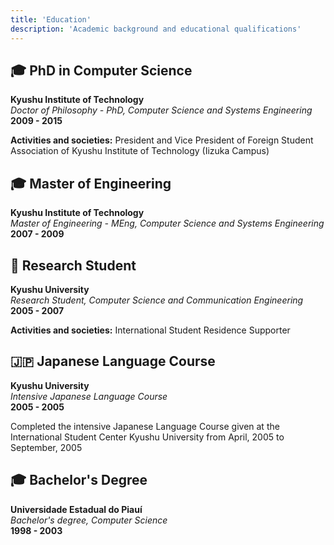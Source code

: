 ```yaml
---
title: 'Education'
description: 'Academic background and educational qualifications'
---
```


## 🎓 PhD in Computer Science
**Kyushu Institute of Technology**  
*Doctor of Philosophy - PhD, Computer Science and Systems Engineering*  
**2009 - 2015**

**Activities and societies:** President and Vice President of Foreign Student Association of Kyushu Institute of Technology (Iizuka Campus)

## 🎓 Master of Engineering
**Kyushu Institute of Technology**  
*Master of Engineering - MEng, Computer Science and Systems Engineering*  
**2007 - 2009**

## 🔬 Research Student
**Kyushu University**  
*Research Student, Computer Science and Communication Engineering*  
**2005 - 2007**

**Activities and societies:** International Student Residence Supporter

## 🇯🇵 Japanese Language Course
**Kyushu University**  
*Intensive Japanese Language Course*  
**2005 - 2005**

Completed the intensive Japanese Language Course given at the International Student Center Kyushu University from April, 2005 to September, 2005

## 🎓 Bachelor's Degree
**Universidade Estadual do Piauí**  
*Bachelor's degree, Computer Science*  
**1998 - 2003** 